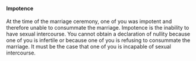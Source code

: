 ####  Impotence

At the time of the marriage ceremony, one of you was impotent and therefore
unable to consummate the marriage. Impotence is the inability to have sexual
intercourse. You cannot obtain a declaration of nullity because one of you is
infertile or because one of you is refusing to consummate the marriage. It
must be the case that one of you is incapable of sexual intercourse.
